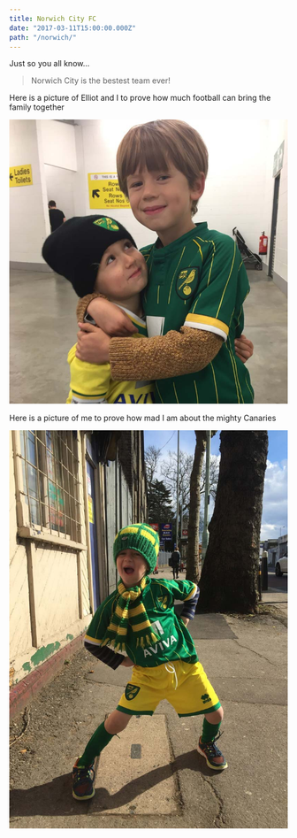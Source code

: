 ```yaml
---
title: Norwich City FC
date: "2017-03-11T15:00:00.000Z"
path: "/norwich/"
---
```


Just so you all know...

>Norwich City is the bestest team ever!

Here is a picture of Elliot and I to prove how much football can bring the family together

![Brothers](./brothers.jpg)

Here is a picture of me to prove how mad I am about the mighty Canaries

![Mad](./mad.jpg)
